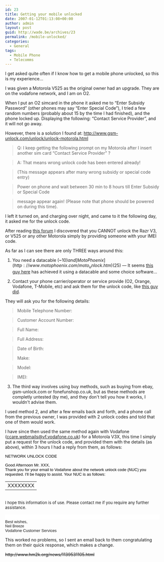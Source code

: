 ```yaml
---
id: 23
title: Getting your mobile unlocked
date: 2007-01-12T01:13:08+00:00
author: admin
layout: post
guid: http://wade.be/archives/23
permalink: /mobile-unlocked/
categories:
  - General
tags:
  - Mobile Phone
  - Telecomms
---
```

<p class="lead">
  I get asked quite often if I know how to get a mobile phone unlocked, so this is my experience&#8230;
</p>

I was given a Motorola V525 as the original owner had an upgrade. They are on the vodafone network, and I am on O2.

When I put an O2 simcard in the phone it asked me to &#8220;Enter Subsidy Password&#8221; (other phones may say &#8220;Enter Special Code&#8221;), I tried a few random numbers (probably about 15 by the time I had finished), and the phone locked up. Displaying the following: &#8220;Contact Service Provider&#8221;, and it will not go away.

However, there is a solution I found at: <http://www.gsm-unlock.com/unlock/unlock-motorola.html>

> Q: I keep getting the following prompt on my Motorola after I insert another sim card &#8220;Contact Service Provider&#8221; ?
  
> A: That means wrong unlock code has been entered already!
  
> (This message appears after many wrong subsidy or special code entry)
  
> Power on phone and wait between 30 min to 8 hours till Enter Subsidy or Special Code
  
> message appear again! (Please note that phone should be powered on during this time).

I left it turned on, and charging over night, and came to it the following day, it asked me for the unlock code.

After reading [this forum](http://web.archive.org/web/20081011073831/http://forums.afterdawn.com/thread_view.cfm/1/283892) I discovered that you CANNOT unlock the Razr V3, or V525 or any other Motorola simply by providing someone with your IMEI code.

As far as I can see there are only THREE ways around this:
  
1. You need a datacable (~$10) and [MotoPhoenix](http://www.motophoenix.com/moto_unlock.htm) ($25) &#8212; It seems [this guy here](http://web.archive.org/web/20061211113448/http://www.mark-world.tv:80/motorola/manual.pdf) has achieved it using a datacable and some choice software&#8230;
  
2. Contact your phone carrier/operator or service provide (O2, Orange, Vodafone, T-Mobile, etc) and ask them for the unlock code, like [this guy did](http://www.radwin.org/michael/blog/2004/04/tmobile_sim_unlock_part_1.html).

They will ask you for the following details:

> Mobile Telephone Number:
  
> Customer Account Number:
  
> Full Name:
  
> Full Address:
  
> Date of Birth:
> 
> Make:
  
> Model:
  
> IMEI:

3. The third way involves using buy methods, such as buying from ebay, gsm-unlock.com or fonefunshop.co.uk, but as these methods are completly untested (by me), and they don't tell you how it works, I wouldn't advise them.

I used method 2, and after a few emails back and forth, and a phone call from the previous owner, I was provided with 2 unlock codes and told that one of them would work.

I have since then used the same method again with Vodafone (ccare.webmails@vf.vodafone.co.uk) for a Motorola V3X, this time I simply put a request for the unlock code, and provided them with the details (as above), within 3 hours I had a reply from them, as follows:

<span style="font-size: 10pt; font-family: Arial"><span style="color: red"><span style="background: white none repeat scroll 0% 50%; font-size: 9pt; -moz-background-clip: -moz-initial; -moz-background-origin: -moz-initial; -moz-background-inline-policy: -moz-initial; font-family: Arial"><font size="2"> <span style="font-size: 10pt; color: black; font-family: Arial">NETWORK UNLOCK CODE</span></font></span></span></span>

<p class="MsoNormal" style="margin: 0cm 0cm 0pt">
  <span style="font-size: 10pt; color: black; font-family: Arial"></span>
</p>

<p class="MsoNormal" style="margin: 0cm 0cm 0pt">
  <span style="font-size: 10pt; color: black; font-family: Arial"><font size="2">Good Afternoon Mr. XXX,</font></span>
</p>

<p class="MsoNormal" style="margin: 0cm 0cm 0pt">
  <span style="font-size: 10pt; color: black; font-family: Arial"></span>
</p>

<p class="MsoNormal" style="margin: 0cm 0cm 0pt">
  <span style="font-size: 10pt; color: black; font-family: Arial"><font size="2">Thank you for your email to Vodafone about the network unlock code (NUC) you requested. I'll be happy to assist. Your NUC is as follows:</font></span>
</p>

<p class="MsoNormal" style="margin: 0cm 0cm 0pt">
  <span style="font-size: 10pt; color: black; font-family: Arial"></span>
</p>

<span style="font-size: 10pt; color: black; font-family: Arial"></span>

<p class="MsoNormal" style="margin: 0cm 0cm 0pt">
  <table border="0" cellpadding="2" cellspacing="0">
    <tr valign="top">
      <td>
        XXXXXXXX
      </td>
    </tr>
  </table>
  
  <p class="MsoNormal" style="margin: 0cm 0cm 0pt">
    &nbsp;
  </p>
  
  <p class="MsoNormal" style="margin: 0cm 0cm 0pt">
    <font size="2">I hope this information is of use. Please contact me if you require any further assistance.</font>
  </p>
  
  <p>
    <span style="font-size: 10pt; color: black; font-family: Arial"></span>
  </p>
  
  <p class="MsoNormal" style="margin: 0cm 0cm 0pt; background: white none repeat scroll 0% 50%; -moz-background-clip: -moz-initial; -moz-background-origin: -moz-initial; -moz-background-inline-policy: -moz-initial; text-align: justify">
    &nbsp;
  </p>
  
  <p class="MsoNormal" style="margin: 0cm 0cm 0pt; text-align: justify">
    <span style="font-size: 9pt; font-family: Arial"><font size="2">Best wishes,</font></span>
  </p>
  
  <p class="MsoNormal" style="margin: 0cm 0cm 0pt; text-align: justify">
    <span style="font-size: 9pt; font-family: Arial"><font size="2"><span style="font-size: 9pt; font-family: Arial">Neil Breeze </span><br /> Vodafone Customer Services</font></span>
  </p>
  
  <p>
    This worked no problems, so I sent an email back to them congratulating them on their quick response, which makes a change.
  </p>
  
  <p>
    <strike>http://www.hm2k.org/news/1139531105.html</strike>
  </p>